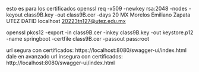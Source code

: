 esto es para los certificados
openssl req -x509 -newkey rsa:2048 -nodes -keyout class9B.key -out class9B.cer -days 20
MX
Morelos
Emiliano Zapata
UTEZ
DATID
localhost
20223tn127@utez.edu.mx

openssl pkcs12 -export -in class9B.cer -inkey class9B.key -out keystore.p12 -name springboot -certfile class9B.cer -passout pass:root

url segura con certificados:
https://localhost:8080/swagger-ui/index.html
dale en avanzado
url insegura con certificados:
http://localhost:8080/swagger-ui/index.html
